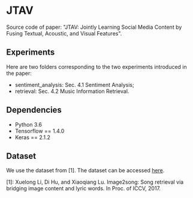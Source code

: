 # JTAV

Source code of paper: "JTAV: Jointly Learning Social Media Content by Fusing Textual, Acoustic, and Visual Features".

## Experiments

Here are two folders corresponding to the two experiments introduced in the paper:

- sentiment_analysis: Sec. 4.1 Sentiment Analysis;
- retrieval: Sec. 4.2 Music Information Retrieval.

## Dependencies

- Python 3.6
- Tensorflow == 1.4.0
- Keras == 2.1.2

## Dataset
We use the dataset from [1]. The dataset can be accessed [here](https://drive.google.com/file/d/0B2N8XiDRrEgISXFJSXBEMWpUMDA/view).


[1]: Xuelong Li, Di Hu, and Xiaoqiang Lu. Image2song: Song retrieval via bridging image content and lyric words. In Proc. of ICCV, 2017.
